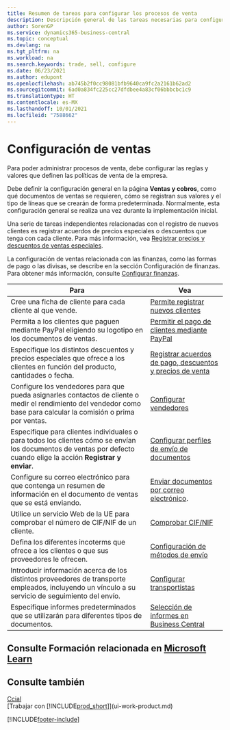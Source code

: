 ```yaml
---
title: Resumen de tareas para configurar los procesos de venta
description: Descripción general de las tareas necesarias para configurar reglas y valores que definen sus políticas y procesos de ventas, incluida la configuración general y la configuración de ventas relacionada con las finanzas.
author: SorenGP
ms.service: dynamics365-business-central
ms.topic: conceptual
ms.devlang: na
ms.tgt_pltfrm: na
ms.workload: na
ms.search.keywords: trade, sell, configure
ms.date: 06/23/2021
ms.author: edupont
ms.openlocfilehash: ab745b2f0cc98081bfb9640ca9fc2a2161b62ad2
ms.sourcegitcommit: 6ad0a834fc225cc27dfdbee4a83cf06bbbcbc1c9
ms.translationtype: HT
ms.contentlocale: es-MX
ms.lasthandoff: 10/01/2021
ms.locfileid: "7588662"
---
```

# <a name="setting-up-sales"></a>Configuración de ventas
Para poder administrar procesos de venta, debe configurar las reglas y valores que definen las políticas de venta de la empresa.

Debe definir la configuración general en la página **Ventas y cobros**, como qué documentos de ventas se requieren, cómo se registran sus valores y el tipo de líneas que se crearán de forma predeterminada. Normalmente, esta configuración general se realiza una vez durante la implementación inicial.

Una serie de tareas independientes relacionadas con el registro de nuevos clientes es registrar acuerdos de precios especiales o descuentos que tenga con cada cliente. Para más información, vea [Registrar precios y descuentos de ventas especiales](sales-how-record-sales-price-discount-payment-agreements.md).

La configuración de ventas relacionada con las finanzas, como las formas de pago o las divisas, se describe en la sección Configuración de finanzas. Para obtener más información, consulte [Configurar finanzas](finance-setup-finance.md).

| Para | Vea |
| --- | --- |
| Cree una ficha de cliente para cada cliente al que vende. |[Permite registrar nuevos clientes](sales-how-register-new-customers.md) |
| Permita a los clientes que paguen mediante PayPal eligiendo su logotipo en los documentos de ventas. |[Permitir el pago de clientes mediante PayPal](sales-how-enable-payment-service-extensions.md) |
| Especifique los distintos descuentos y precios especiales que ofrece a los clientes en función del producto, cantidades o fecha. |[Registrar acuerdos de pago, descuentos y precios de venta](sales-how-record-sales-price-discount-payment-agreements.md) |
| Configure los vendedores para que pueda asignarles contactos de cliente o medir el rendimiento del vendedor como base para calcular la comisión o prima por ventas. |[Configurar vendedores](sales-how-setup-salespeople.md) |
| Especifique para clientes individuales o para todos los clientes cómo se envían los documentos de ventas por defecto cuando elige la acción **Registrar y enviar**. |[Configurar perfiles de envío de documentos](sales-how-setup-document-send-profiles.md) |
| Configure su correo electrónico para que contenga un resumen de información en el documento de ventas que se está enviando. |[Enviar documentos por correo electrónico](ui-how-send-documents-email.md). |
|Utilice un servicio Web de la UE para comprobar el número de CIF/NIF de un cliente.|[Comprobar CIF/NIF](finance-setup-vat.md)|
|Defina los diferentes incoterms que ofrece a los clientes o que sus proveedores le ofrecen.|[Configuración de métodos de envío](sales-how-set-up-shipment-methods.md)|
|Introducir información acerca de los distintos proveedores de transporte empleados, incluyendo un vínculo a su servicio de seguimiento del envío.|[Configurar transportistas](sales-how-to-set-up-shipping-agents.md)|
|Especifique informes predeterminados que se utilizarán para diferentes tipos de documentos.|[Selección de informes en Business Central](across-report-selections.md)|

## <a name="see-related-training-at-microsoft-learn"></a>Consulte Formación relacionada en [Microsoft Learn](/learn/paths/trade-get-started-dynamics-365-business-central/)

## <a name="see-also"></a>Consulte también
[Ccial](sales-manage-sales.md)  
[Trabajar con [!INCLUDE[prod_short](includes/prod_short.md)]](ui-work-product.md)


[!INCLUDE[footer-include](includes/footer-banner.md)]